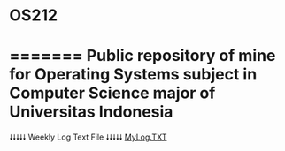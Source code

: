 # OS212
=======
Public repository of mine for Operating Systems subject in Computer Science major of Universitas Indonesia
======
🠗🠗🠗🠗🠗 Weekly Log Text File 🠗🠗🠗🠗🠗
[MyLog.TXT](https://dickynasje.github.io/os212/TXT/mylog.txt)
